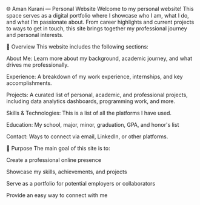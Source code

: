 🌐 Aman Kurani — Personal Website
Welcome to my personal website! This space serves as a digital portfolio where I showcase who I am, what I do, and what I’m passionate about. From career highlights and current projects to ways to get in touch, this site brings together my professional journey and personal interests.

🧭 Overview
This website includes the following sections:

About Me: Learn more about my background, academic journey, and what drives me professionally.

Experience: A breakdown of my work experience, internships, and key accomplishments.

Projects: A curated list of personal, academic, and professional projects, including data analytics dashboards, programming work, and more.

Skills & Technologies: This is a list of all the platforms I have used.

Education: My school, major, minor, graduation, GPA, and honor's list

Contact: Ways to connect via email, LinkedIn, or other platforms.

🚀 Purpose
The main goal of this site is to:

Create a professional online presence

Showcase my skills, achievements, and projects

Serve as a portfolio for potential employers or collaborators

Provide an easy way to connect with me


